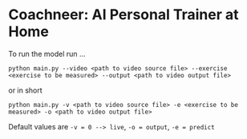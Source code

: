 # Coachneer: AI Personal Trainer at Home



To run the model run ...

``` 
python main.py --video <path to video source file> --exercise <exercise to be measured> --output <path to video output file>
```

or in short

``` 
python main.py -v <path to video source file> -e <exercise to be measured> -o <path to video output file>
```

Default values are `-v = 0 --> live`, `-o = output`, `-e = predict`

